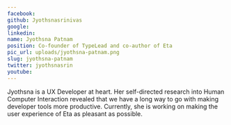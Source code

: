 ```yaml
---
facebook: 
github: Jyothsnasrinivas
google: 
linkedin: 
name: Jyothsna Patnam
position: Co-founder of TypeLead and co-author of Eta
pic_url: uploads/jyothsna-patnam.png
slug: jyothsna-patnam
twitter: jyothsnasrin
youtube: 
---
```

<p>Jyothsna is a UX Developer at heart. Her self-directed research into Human Computer Interaction revealed that we have a long way to go with making developer tools more productive. Currently, she is working on making the user experience of Eta as pleasant as possible.&nbsp;</p>

